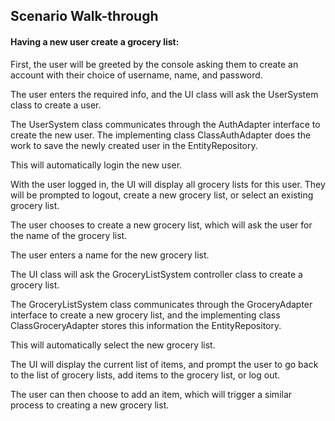 ## Scenario Walk-through

#### Having a new user create a grocery list:

First, the user will be greeted by the console asking them to create an account with their choice of username, name, and password. 

The user enters the required info, and the UI class will ask the UserSystem class to create a user. 

The UserSystem class communicates through the AuthAdapter interface to create the new user. The implementing class ClassAuthAdapter does the work to save the newly created user in the EntityRepository.

This will automatically login the new user.

With the user logged in, the UI will display all grocery lists for this user. They will be prompted to logout, create a new grocery list, or select an existing grocery list.

<!-- If the user does not have an existing list, this option will be hidden. -->

The user chooses to create a new grocery list, which will ask the user for the name of the grocery list.

The user enters a name for the new grocery list.

The UI class will ask the GroceryListSystem controller class to create a grocery list.

The GroceryListSystem class communicates through the GroceryAdapter interface to create a new grocery list, and the implementing class ClassGroceryAdapter stores this information the EntityRepository.

This will automatically select the new grocery list.

The UI will display the current list of items, and prompt the user to go back to the list of grocery lists, add items to the grocery list, or log out.

The user can then choose to add an item, which will trigger a similar process to creating a new grocery list.